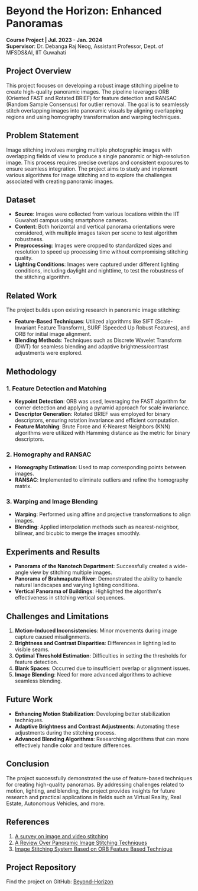 # Beyond the Horizon: Enhanced Panoramas

**Course Project | Jul. 2023 - Jan. 2024**  
**Supervisor**: Dr. Debanga Raj Neog, Assistant Professor, Dept. of MFSDS&AI, IIT Guwahati

## Project Overview

This project focuses on developing a robust image stitching pipeline to create high-quality panoramic images. The pipeline leverages ORB (Oriented FAST and Rotated BRIEF) for feature detection and RANSAC (Random Sample Consensus) for outlier removal. The goal is to seamlessly stitch overlapping images into panoramic visuals by aligning overlapping regions and using homography transformation and warping techniques.

## Problem Statement

Image stitching involves merging multiple photographic images with overlapping fields of view to produce a single panoramic or high-resolution image. This process requires precise overlaps and consistent exposures to ensure seamless integration. The project aims to study and implement various algorithms for image stitching and to explore the challenges associated with creating panoramic images.

## Dataset

- **Source**: Images were collected from various locations within the IIT Guwahati campus using smartphone cameras.
- **Content**: Both horizontal and vertical panorama orientations were considered, with multiple images taken per scene to test algorithm robustness.
- **Preprocessing**: Images were cropped to standardized sizes and resolution to speed up processing time without compromising stitching quality.
- **Lighting Conditions**: Images were captured under different lighting conditions, including daylight and nighttime, to test the robustness of the stitching algorithm.

## Related Work

The project builds upon existing research in panoramic image stitching:
- **Feature-Based Techniques**: Utilized algorithms like SIFT (Scale-Invariant Feature Transform), SURF (Speeded Up Robust Features), and ORB for initial image alignment.
- **Blending Methods**: Techniques such as Discrete Wavelet Transform (DWT) for seamless blending and adaptive brightness/contrast adjustments were explored.

## Methodology

### 1. Feature Detection and Matching
- **Keypoint Detection**: ORB was used, leveraging the FAST algorithm for corner detection and applying a pyramid approach for scale invariance.
- **Descriptor Generation**: Rotated BRIEF was employed for binary descriptors, ensuring rotation invariance and efficient computation.
- **Feature Matching**: Brute Force and K-Nearest Neighbors (KNN) algorithms were utilized with Hamming distance as the metric for binary descriptors.

### 2. Homography and RANSAC
- **Homography Estimation**: Used to map corresponding points between images.
- **RANSAC**: Implemented to eliminate outliers and refine the homography matrix.

### 3. Warping and Image Blending
- **Warping**: Performed using affine and projective transformations to align images.
- **Blending**: Applied interpolation methods such as nearest-neighbor, bilinear, and bicubic to merge the images smoothly.

## Experiments and Results

- **Panorama of the Nanotech Department**: Successfully created a wide-angle view by stitching multiple images.
- **Panorama of Brahmaputra River**: Demonstrated the ability to handle natural landscapes and varying lighting conditions.
- **Vertical Panorama of Buildings**: Highlighted the algorithm's effectiveness in stitching vertical sequences.

## Challenges and Limitations

1. **Motion-Induced Inconsistencies**: Minor movements during image capture caused misalignments.
2. **Brightness and Contrast Disparities**: Differences in lighting led to visible seams.
3. **Optimal Threshold Estimation**: Difficulties in setting the thresholds for feature detection.
4. **Blank Spaces**: Occurred due to insufficient overlap or alignment issues.
5. **Image Blending**: Need for more advanced algorithms to achieve seamless blending.

## Future Work

- **Enhancing Motion Stabilization**: Developing better stabilization techniques.
- **Adaptive Brightness and Contrast Adjustments**: Automating these adjustments during the stitching process.
- **Advanced Blending Algorithms**: Researching algorithms that can more effectively handle color and texture differences.

## Conclusion

The project successfully demonstrated the use of feature-based techniques for creating high-quality panoramas. By addressing challenges related to motion, lighting, and blending, the project provides insights for future research and practical applications in fields such as Virtual Reality, Real Estate, Autonomous Vehicles, and more.

## References

1. [A survey on image and video stitching](https://www.sciencedirect.com/science/article/pii/S2096579619300063)
2. [A Review Over Panoramic Image Stitching Techniques](https://iopscience.iop.org/article/10.1088/1742-6596/1999/1/012115)
3. [Image Stitching System Based on ORB Feature Based Technique](https://pdfs.semanticscholar.org/cf0d/3838b87c0f14f5941f78252c444126ae36bc.pdf)

## Project Repository

Find the project on GitHub: [Beyond-Horizon](https://github.com/DZ521111/Beyond-Horizon)

